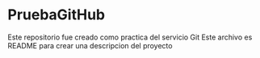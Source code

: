 # PruebaGitHub
Este repositorio fue creado como practica del servicio Git
Este archivo es README para crear una descripcion del proyecto
